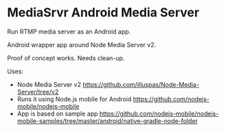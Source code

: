 # MediaSrvr Android Media Server

Run RTMP media server as an Android app.

Android wrapper app around Node Media Server v2.

Proof of concept works. Needs clean-up.

Uses:
- Node Media Server v2 https://github.com/illuspas/Node-Media-Server/tree/v2
- Runs it using Node.js mobile for Android https://github.com/nodejs-mobile/nodejs-mobile
- App is based on sample app https://github.com/nodejs-mobile/nodejs-mobile-samples/tree/master/android/native-gradle-node-folder
